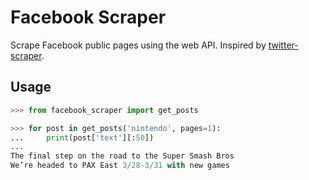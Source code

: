 # Facebook Scraper

Scrape Facebook public pages using the web API. Inspired by [twitter-scraper](https://github.com/kennethreitz/twitter-scraper).

## Usage

```python
>>> from facebook_scraper import get_posts

>>> for post in get_posts('nintendo', pages=1):
...     print(post['text'][:50])
...
The final step on the road to the Super Smash Bros
We’re headed to PAX East 3/28-3/31 with new games
```
